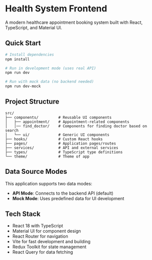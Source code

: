 # Health System Frontend

A modern healthcare appointment booking system built with React, TypeScript, and Material UI.

## Quick Start

```bash
# Install dependencies
npm install

# Run in development mode (uses real API)
npm run dev

# Run with mock data (no backend needed)
npm run dev-mock
```

## Project Structure

```
src/
├── components/         # Reusable UI components
│   ├── appointment/    # Appointment-related components
│   │── find_doctor/    # Components for finding doctor based on search
│   └── ui/             # Generic UI components
├── hooks/              # Custom React hooks
├── pages/              # Application pages/routes
├── services/           # API and external services
├── types/              # TypeScript type definitions
└── theme/              # Theme of app
```

## Data Source Modes

This application supports two data modes:

- **API Mode**: Connects to the backend API (default)
- **Mock Mode**: Uses predefined data for UI development

## Tech Stack

- React 18 with TypeScript
- Material UI for component design
- React Router for navigation
- Vite for fast development and building
- Redux Toolkit for state management
- React Query for data fetching
